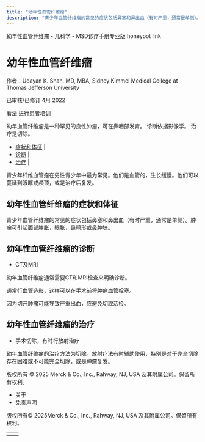 ```yaml
---
title: "幼年性血管纤维瘤"
description: "青少年血管纤维瘤的常见的症状包括鼻塞和鼻出血（有时严重，通常是单侧）。肿瘤可引起面部肿胀，眼胀，鼻畸形或鼻肿块。"
---
```


﻿幼年性血管纤维瘤 \- 儿科学 \- MSD诊疗手册专业版 honeypot link

# 幼年性血管纤维瘤

作者：Udayan K. Shah, MD, MBA, Sidney Kimmel Medical College at Thomas Jefferson University

已审核/已修订 4月 2022

看法 进行患者培训

幼年血管纤维瘤是一种罕见的良性肿瘤，可在鼻咽部发育。 诊断依据影像学。 治疗是切除。

- [症状和体征](#症状和体征_v9011970_zh) \|
- [诊断](#诊断_v9011972_zh) \|
- [治疗](#治疗_v9011974_zh) \|

青少年纤维血管瘤在男性青少年中最为常见。他们是血管的，生长缓慢。他们可以蔓延到眼眶或颅顶，或是治疗后复发。

## 幼年性血管纤维瘤的症状和体征

青少年血管纤维瘤的常见的症状包括鼻塞和鼻出血（有时严重，通常是单侧）。肿瘤可引起面部肿胀，眼胀，鼻畸形或鼻肿块。

## 幼年性血管纤维瘤的诊断

- CT及MRI


幼年血管纤维瘤通常需要CT和MRI检查来明确诊断。

通常行血管造影，这样可以在手术前将肿瘤血管栓塞。

因为切开肿瘤可能导致严重出血，应避免切取活检。

## 幼年性血管纤维瘤的治疗

- 手术切除，有时行放射治疗


幼年血管纤维瘤的治疗方法为切除。放射疗法有时辅助使用，特别是对于完全切除存在困难或不可能完全切除，或是肿瘤复发。



版权所有 © 2025
Merck & Co., Inc., Rahway, NJ, USA 及其附属公司。保留所有权利。

- 关于
- 免责声明

版权所有© 2025Merck & Co., Inc., Rahway, NJ, USA 及其附属公司。保留所有权利。

|     |     |
| --- | --- |
|  |  |